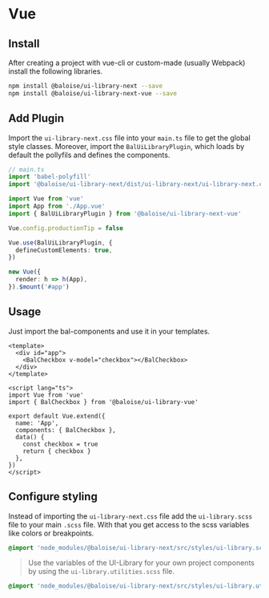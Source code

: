 # Vue

## Install

After creating a project with vue-cli or custom-made (usually Webpack) install the following libraries.

```bash
npm install @baloise/ui-library-next --save
npm install @baloise/ui-library-next-vue --save
```

## Add Plugin

Import the `ui-library-next.css` file into your `main.ts` file to get the global style classes. Moreover, import the `BalUiLibraryPlugin`, which loads by default the pollyfils and defines the components.

```typescript
// main.ts
import 'babel-polyfill'
import '@baloise/ui-library-next/dist/ui-library-next/ui-library-next.css'

import Vue from 'vue'
import App from './App.vue'
import { BalUiLibraryPlugin } from '@baloise/ui-library-next-vue'

Vue.config.productionTip = false

Vue.use(BalUiLibraryPlugin, {
  defineCustomElements: true,
})

new Vue({
  render: h => h(App),
}).$mount('#app')
```

## Usage

Just import the bal-components and use it in your templates.

```vue
<template>
  <div id="app">
    <BalCheckbox v-model="checkbox"></BalCheckbox>
  </div>
</template>

<script lang="ts">
import Vue from 'vue'
import { BalCheckbox } from '@baloise/ui-library-vue'

export default Vue.extend({
  name: 'App',
  components: { BalCheckbox },
  data() {
    const checkbox = true
    return { checkbox }
  },
})
</script>
```

## Configure styling

Instead of importing the `ui-library-next.css` file add the `ui-library.scss` file to your main `.scss` file. With that you get access to the scss variables like colors or breakpoints.

```scss
@import 'node_modules/@baloise/ui-library-next/src/styles/ui-library.scss';
```

> Use the variables of the UI-Library for your own project components by using the `ui-library.utilities.scss` file.

```scss
@import 'node_modules/@baloise/ui-library-next/src/styles/ui-library.utilities.scss';
```
